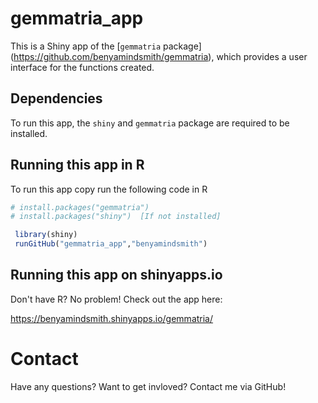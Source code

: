 # gemmatria_app 

This is a Shiny app of the [`gemmatria` package] (https://github.com/benyamindsmith/gemmatria), which provides a user interface for the functions created. 

## Dependencies 

To run this app, the `shiny` and `gemmatria` package are required to be installed. 

## Running this app in R

To run this app copy run the following code in R

```r
# install.packages("gemmatria")
# install.packages("shiny")  [If not installed]

 library(shiny)
 runGitHub("gemmatria_app","benyamindsmith")

```

## Running this app on shinyapps.io

Don't have R? No problem! Check out the app here: 

https://benyamindsmith.shinyapps.io/gemmatria/

# Contact
Have any questions? Want to get invloved? Contact me via GitHub!
